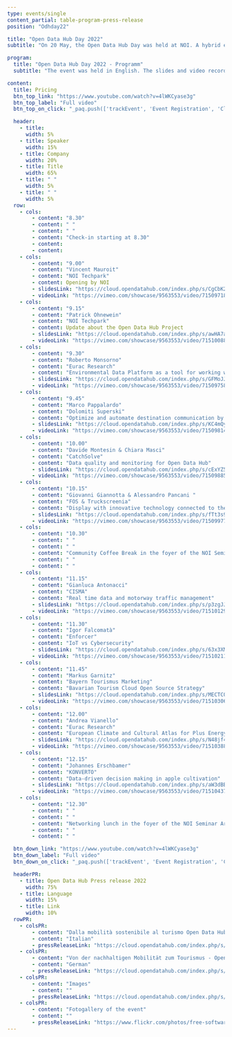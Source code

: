 ```yaml
---
type: events/single
content_partial: table-program-press-release
position: "Odhday22"

title: "Open Data Hub Day 2022"
subtitle: "On 20 May, the Open Data Hub Day was held at NOI. A hybrid event about best practices to help understand and make the most of the world of data. This is an increasingly important topic for those working in business and research and was explored in depth with several **experts** and representatives from **leading companies** and NOI's **scientific partners**."

program:
  title: "Open Data Hub Day 2022 - Programm"
  subtitle: "The event was held in English. The slides and video recordings of the Open Data Hub Day are online:"

content:
  title: Pricing
  btn_top_link: "https://www.youtube.com/watch?v=4lWKCyase3g"
  btn_top_label: "Full video"
  btn_top_on_click: "_paq.push(['trackEvent', 'Event Registration', 'Click', 'Open Data Hub Day']);"

  header:
    - title: 
      width: 5%
    - title: Speaker
      width: 15%
    - title: Company
      width: 20%
    - title: Title
      width: 65%
    - title: " "
      width: 5%
    - title: " "
      width: 5%  
  row:
    - cols:
        - content: "8.30"
        - content: " "
        - content: " "
        - content: "Check-in starting at 8.30"
        - content:
        - content:
    - cols:
        - content: "9.00"
        - content: "Vincent Mauroit"
        - content: "NOI Techpark"
        - content: Opening by NOI
        - slidesLink: "https://cloud.opendatahub.com/index.php/s/CgCbK2eGZexxiBA"
        - videoLink: "https://vimeo.com/showcase/9563553/video/715097183"
    - cols:
        - content: "9.15"
        - content: "Patrick Ohnewein"
        - content: "NOI Techpark"
        - content: Update about the Open Data Hub Project
        - slidesLink: "https://cloud.opendatahub.com/index.php/s/awHA7adeY7MNRpP"
        - videoLink: "https://vimeo.com/showcase/9563553/video/715100887"
    - cols:
        - content: "9.30"
        - content: "Roberto Monsorno"
        - content: "Eurac Research"
        - content: "Environmental Data Platform as a tool for working with heterogeneous Big Data"
        - slidesLink: "https://cloud.opendatahub.com/index.php/s/GFMoJJat538WZkd"
        - videoLink: "https://vimeo.com/showcase/9563553/video/715097586"
    - cols:
        - content: "9.45"
        - content: "Marco Pappalardo"
        - content: "Dolomiti Superski"
        - content: "Optimize and automate destination communication by sharing data"
        - slidesLink: "https://cloud.opendatahub.com/index.php/s/KC4mQy4S3agGSBf"
        - videoLink: "https://vimeo.com/showcase/9563553/video/715098141"
    - cols:
        - content: "10.00"
        - content: "Davide Montesin & Chiara Masci"
        - content: "CatchSolve"
        - content: "Data quality and monitoring for Open Data Hub"
        - slidesLink: "https://cloud.opendatahub.com/index.php/s/cExYZ5DyW23Fswi"
        - videoLink: "https://vimeo.com/showcase/9563553/video/715098854"
    - cols:
        - content: "10.15"
        - content: "Giovanni Giannotta & Alessandro Pancani "
        - content: "FOS & Truckscreenia"
        - content: "Display with innovative technology connected to the Open Data Hub"
        - slidesLink: "https://cloud.opendatahub.com/index.php/s/fTt3s9DJJmZazAy"
        - videoLink: "https://vimeo.com/showcase/9563553/video/715099775"
    - cols:
        - content: "10.30"
        - content: " "
        - content: " "
        - content: "Community Coffee Break in the foyer of the NOI Seminar Area"
        - content: " "
        - content: " "
    - cols:
        - content: "11.15"
        - content: "Gianluca Antonacci"
        - content: "CISMA"
        - content: "Real time data and motorway traffic management"
        - slidesLink: "https://cloud.opendatahub.com/index.php/s/p3zgJJDAYn3Zg5s"
        - videoLink: "https://vimeo.com/showcase/9563553/video/715101295"
    - cols:
        - content: "11.30"
        - content: "Igor Falcomatà"
        - content: "Enforcer"
        - content: "IoT vs Cybersecurity"
        - slidesLink: "https://cloud.opendatahub.com/index.php/s/63x3XM23znkx54y"
        - videoLink: "https://vimeo.com/showcase/9563553/video/715102118"
    - cols:
        - content: "11.45"
        - content: "Markus Garnitz"
        - content: "Bayern Tourismus Marketing"
        - content: "Bavarian Tourism Cloud Open Source Strategy"
        - slidesLink: "https://cloud.opendatahub.com/index.php/s/MECTCQB5TKC26Jy"
        - videoLink: "https://vimeo.com/showcase/9563553/video/715103069"
    - cols:
        - content: "12.00"
        - content: "Andrea Vianello"
        - content: "Eurac Research"
        - content: "European Climate and Cultural Atlas for Plus Energy Building Design"
        - slidesLink: "https://cloud.opendatahub.com/index.php/s/N48jf4gGSCGHwAo"
        - videoLink: "https://vimeo.com/showcase/9563553/video/715103886"
    - cols:
        - content: "12.15"
        - content: "Johannes Erschbamer"
        - content: "KONVERTO"
        - content: "Data-driven decision making in apple cultivation"
        - slidesLink: "https://cloud.opendatahub.com/index.php/s/aW3dBB9Ska35Mp9"
        - videoLink: "https://vimeo.com/showcase/9563553/video/715104372"
    - cols:
        - content: "12.30"
        - content: " "
        - content: " "
        - content: "Networking lunch in the foyer of the NOI Seminar Area"
        - content: " "
        - content: " "

  btn_down_link: "https://www.youtube.com/watch?v=4lWKCyase3g"
  btn_down_label: "Full video"
  btn_down_on_click: "_paq.push(['trackEvent', 'Event Registration', 'Click', 'Open Data Hub Day']);"

  headerPR:
    - title: Open Data Hub Press release 2022
      width: 75%
    - title: Language
      width: 15%
    - title: Link
      width: 10% 
  rowPR:
    - colsPR:
        - content: "Dalla mobilità sostenibile al turismo Open Data Hub connette l’Europa grazie ai dati"
        - content: "Italian"
        - pressReleaseLink: "https://cloud.opendatahub.com/index.php/s/HNFT7ikkRRaAAEc"
    - colsPR:
        - content: "Von der nachhaltigen Mobilität zum Tourismus - Open Data Hub vernetzt Europa durch Daten"
        - content: "German"
        - pressReleaseLink: "https://cloud.opendatahub.com/index.php/s/DagnjTjjmT24JDJ"
    - colsPR:
        - content: "Images"
        - content: ""
        - pressReleaseLink: "https://cloud.opendatahub.com/index.php/s/Xkc2j4mnLRpsyZW"
    - colsPR:
        - content: "Fotogallery of the event"
        - content: ""
        - pressReleaseLink: "https://www.flickr.com/photos/free-software-center/sets/72177720299438198/with/52114183183/"
---
```

